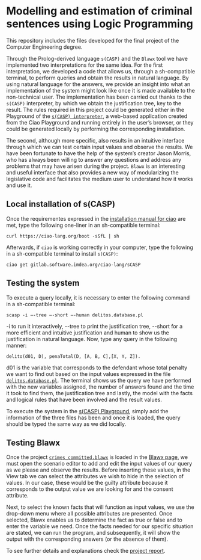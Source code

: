 # Modelling and estimation of criminal sentences using Logic Programming

This repository includes the files developed for the final project of the Computer Engineering degree. 

Through the Prolog-derived language `s(CASP)` and the `Blawx` tool we have implemented two interpretations for the same idea. For the first interpretation, we developed a code that allows us, through a sh-compatible terminal, to perform queries and obtain the results in natural language. By using natural language for the answers, we provide an insight into what an implementation of the system might look like once it is made available to the non-technical user. The implementation has been carried out thanks to the `s(CASP)` interpreter, by which we obtain the justification tree, key to the result. The rules required in this project could be generated either in the Playground of the [`s(CASP) interpreter`](https://ciao-lang.org/Playground/scasp.html), a web-based application created from the Ciao Playground and running entirely in the user’s browser, or they could be generated locally by performing the corresponding installation. 

The second, although more specific, also results in an intuitive interface through which we can test certain input values and observe the results. We have been fortunate to have the help of the system’s creator Jason Morris, who has always been willing to answer any questions and address any problems that may have arisen during the project. `Blawx` is an interesting and useful interface that also provides a new way of modularizing the legislative code and facilitates the medium user to understand how it works and use it.

## Local installation of s(CASP)

Once the requirementes expressed in the [installation manual for ciao](https://ciao-lang.org/install.html) are met, type the following one-liner in an sh-compatible terminal:
```
curl https://ciao-lang.org/boot -sSfL | sh
```
Afterwards, if `ciao` is working correctly in your computer, type the following in a sh-compatible terminal to install `s(CASP)`:

```
ciao get gitlab.software.imdea.org/ciao-lang/sCASP
```

## Testing the system

To execute a query locally, it is necessary to enter the following command in a sh-compatible terminal:
```
scasp -i –-tree –-short –-human delitos.database.pl
```
-i to run it interactively, --tree to print the justification tree, --short for a more efficient and intuitive justification and human to show us the justification in natural language. Now, type any query in the following manner:  
```
delito(d01, D), penaTotal(D, [A, B, C],[X, Y, Z]).
```
d01 is the variable that corresponds to the defendant whose total penalty we want to find out based on the input values expressed in the file [`delitos.database.pl`](main/delitos.database.pl). The terminal shows us the query we have performed with the new variables assigned, the number of answers found and the time it took to find them, the justification tree and lastly, the model with the facts and logical rules that have been involved and the result values.

To execute the system in the [s(CASP) Playground](https://ciao-lang.org/Playground/scasp.html), simply add the information of the three files has been and once it is loaded,
the query should be typed the same way as we did locally.

## Testing Blawx

Once the project [`crimes_committed.blawx`](crimes_committed.blawx) is loaded in the [Blawx page](https://dev.blawx.com/), we must open the scenario editor to add and edit the input values of our query as we please and observe the results. Before inserting these values, in the View tab we can select the attributes we wish to hide in the selection of values. In our case, these would be the guilty attribute because it corresponds to the output value we are looking for and the consent attribute.

Next, to select the known facts that will function as input values, we use the drop-down menu where all possible attributes are presented. Once selected, Blawx enables us to determine the fact as true or false and to enter the variable we need. Once the facts needed for our specific situation are stated, we can run the program, and subsequently, it will show the output with the corresponding answers (or the absence of them).

To see further details and explanations check the [project report](https://github.com/elenais7/TFG-Elena-Martinez/blob/b3542d7c385b7ee93e56e9a220fbe0d383377fda/TFG%20Elena%20Mart%C3%ADnez.pdf).



